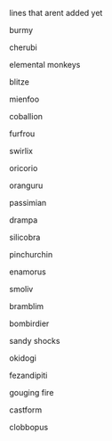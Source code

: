 lines that arent added yet

burmy

cherubi

elemental monkeys

blitze

mienfoo

coballion

furfrou

swirlix

oricorio

oranguru

passimian

drampa

silicobra

pinchurchin

enamorus

smoliv

bramblim

bombirdier

sandy shocks

okidogi

fezandipiti

gouging fire

castform

clobbopus
